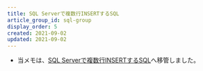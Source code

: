 ```yaml
---
title: SQL Serverで複数行INSERTするSQL
article_group_id: sql-group
display_order: 5
created: 2021-09-02
updated: 2021-09-02
---
```

- 当メモは、[SQL Serverで複数行INSERTするSQL](https://thinktwice.tech/it/sqlserver/sql_to_insert_multiple_rows_in_sql_server/)へ移管しました。